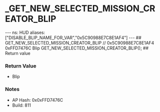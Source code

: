 # _GET_NEW_SELECTED_MISSION_CREATOR_BLIP

--- ns: HUD aliases: ["DISABLE_BLIP_NAME_FOR_VAR","0x5C90988E7C8E1AF4"] --- ## GET_NEW_SELECTED_MISSION_CREATOR_BLIP  // 0x5C90988E7C8E1AF4 0xFFD7476C Blip GET_NEW_SELECTED_MISSION_CREATOR_BLIP();  ## Return value

### Return Value
* Blip

### Notes
* AP Hash: 0x0xFFD7476C
* Build: 811

